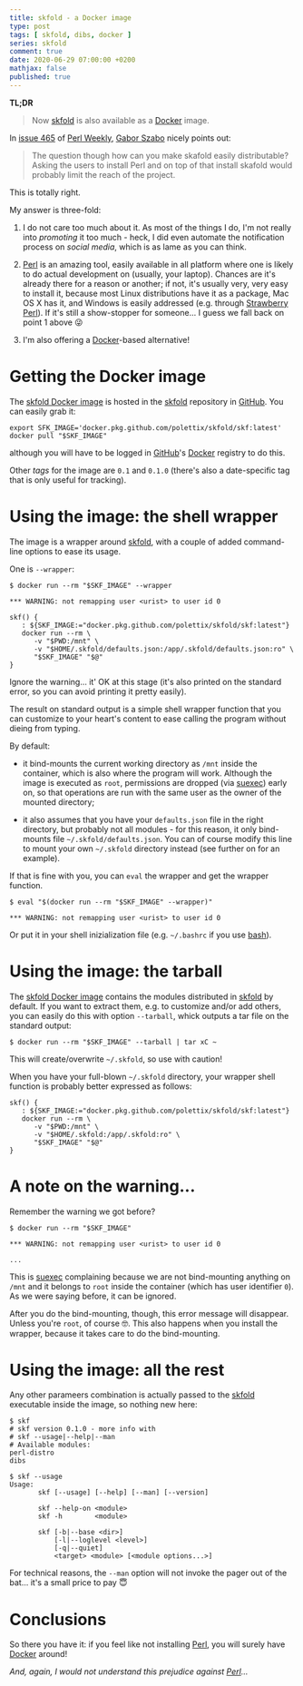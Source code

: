 ```yaml
---
title: skfold - a Docker image
type: post
tags: [ skfold, dibs, docker ]
series: skfold
comment: true
date: 2020-06-29 07:00:00 +0200
mathjax: false
published: true
---
```


**TL;DR**

> Now [skfold][] is also available as a [Docker][] image.

In [issue 465][] of [Perl Weekly][], [Gabor Szabo][] nicely points out:

> The question though how can you make skafold easily distributable?
> Asking the users to install Perl and on top of that install skafold
> would probably limit the reach of the project.

This is totally right.

My answer is three-fold:

1. I do not care too much about it. As most of the things I do, I'm not
really into *promoting* it too much - heck, I did even automate the
notification process on *social media*, which is as lame as you can
think.

2. [Perl][] is an amazing tool, easily available in all platform where
one is likely to do actual development on (usually, your laptop).
Chances are it's already there for a reason or another; if not, it's
usually very, very easy to install it, because most Linux distributions
have it as a package, Mac OS X has it, and Windows is easily addressed
(e.g. through [Strawberry Perl][]). If it's still a show-stopper for
someone... I guess we fall back on point 1 above 😜

3. I'm also offering a [Docker][]-based alternative!

# Getting the Docker image

The [skfold Docker image][] is hosted in the [skfold][] repository in
[GitHub][]. You can easily grab it:

```shell
export SFK_IMAGE='docker.pkg.github.com/polettix/skfold/skf:latest'
docker pull "$SKF_IMAGE"
```

although you will have to be logged in [GitHub][]'s [Docker][] registry
to do this.

Other *tags* for the image are `0.1` and `0.1.0` (there's also a
date-specific tag that is only useful for tracking).

# Using the image: the shell wrapper

The image is a wrapper around [skfold][], with a couple of added
command-line options to ease its usage.

One is `--wrapper`:

```shell
$ docker run --rm "$SKF_IMAGE" --wrapper

*** WARNING: not remapping user <urist> to user id 0

skf() {
   : ${SKF_IMAGE:="docker.pkg.github.com/polettix/skfold/skf:latest"}
   docker run --rm \
      -v "$PWD:/mnt" \
      -v "$HOME/.skfold/defaults.json:/app/.skfold/defaults.json:ro" \
      "$SKF_IMAGE" "$@"
}
```

Ignore the warning... it' OK at this stage (it's also printed on the
standard error, so you can avoid printing it pretty easily).

The result on standard output is a simple shell wrapper function that
you can customize to your heart's content to ease calling the program
without dieing from typing.

By default:

- it bind-mounts the current working directory as `/mnt` inside the
  container, which is also where the program will work. Although the
  image is executed as `root`, permissions are dropped (via [suexec][])
  early on, so that operations are run with the same user as the owner
  of the mounted directory;

- it also assumes that you have your `defaults.json` file in the right
  directory, but probably not all modules - for this reason, it only
  bind-mounts file `~/.skfold/defaults.json`. You can of course modify
  this line to mount your own `~/.skfold` directory instead (see further
  on for an example).

If that is fine with you, you can `eval` the wrapper and get the wrapper
function.

```shell
$ eval "$(docker run --rm "$SKF_IMAGE" --wrapper)"

*** WARNING: not remapping user <urist> to user id 0

```

Or put it in your shell inizialization file (e.g. `~/.bashrc`
if you use [bash][]).


# Using the image: the tarball

The [skfold Docker image][] contains the modules distributed in
[skfold][] by default. If you want to extract them, e.g. to customize
and/or add others, you can easily do this with option `--tarball`, whick
outputs a tar file on the standard output:

```shell
$ docker run --rm "$SKF_IMAGE" --tarball | tar xC ~
```

This will create/overwrite `~/.skfold`, so use with caution!

When you have your full-blown `~/.skfold` directory, your wrapper shell
function is probably better expressed as follows:

```shell
skf() {
   : ${SKF_IMAGE:="docker.pkg.github.com/polettix/skfold/skf:latest"}
   docker run --rm \
      -v "$PWD:/mnt" \
      -v "$HOME/.skfold:/app/.skfold:ro" \
      "$SKF_IMAGE" "$@"
}
```

# A note on the warning...

Remember the warning we got before?

```
$ docker run --rm "$SKF_IMAGE"

*** WARNING: not remapping user <urist> to user id 0

...
```

This is [suexec][] complaining because we are not bind-mounting anything
on `/mnt` and it belongs to `root` inside the container (which has user
identifier `0`). As we were saying before, it can be ignored.

After you do the bind-mounting, though, this error message will
disappear. Unless you're `root`, of course 🤓. This also happens when
you install the wrapper, because it takes care to do the bind-mounting.


# Using the image: all the rest

Any other parameers combination is actually passed to the [skfold][]
executable inside the image, so nothing new here:

```shell
$ skf
# skf version 0.1.0 - more info with
# skf --usage|--help|--man
# Available modules:
perl-distro
dibs

$ skf --usage
Usage:
       skf [--usage] [--help] [--man] [--version]

       skf --help-on <module>
       skf -h        <module>

       skf [-b|--base <dir>]
           [-l|--loglevel <level>]
           [-q|--quiet]
           <target> <module> [<module options...>]
```

For technical reasons, the `--man` option will not invoke the pager out
of the bat... it's a small price to pay 😇

# Conclusions

So there you have it: if you feel like not installing [Perl][], you will
surely have [Docker][] around!

*And, again, I would not understand this prejudice against
[Perl][]...*

[skfold]: https://github.com/polettix/skfold
[Perl]: https://www.perl.org/
[dibs]: http://blog.polettix.it/hi-from-dibs/
[Perl Weekly]: https://perlweekly.com/
[issue 465]: https://perlweekly.com/archive/465.html
[Gabor Szabo]: https://szabgab.com/
[Strawberry Perl]: http://strawberryperl.com/
[Docker]: https://www.docker.com/
[skfold Docker image]: https://github.com/polettix/skfold/packages?package_type=Docker
[GitHub]: https://github.com/
[suexec]: https://github.com/polettix/dibspack-basic/#wrapexecsuexec
[bash]: https://www.gnu.org/software/bash/
